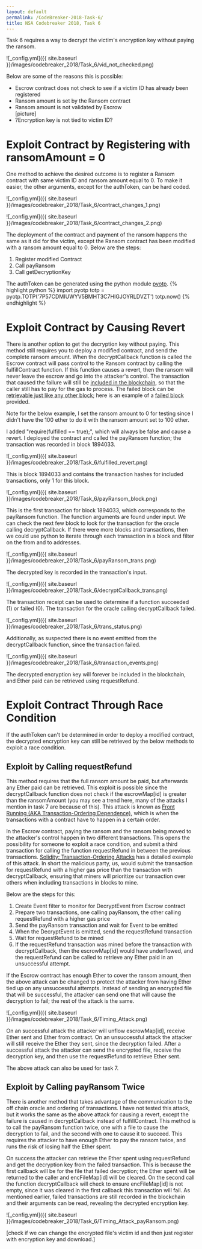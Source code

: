 ```yaml
---
layout: default
permalink: /CodeBreaker-2018-Task-6/
title: NSA Codebreaker 2018, Task 6
---
```


Task 6 requires a way to decrypt the victim's encryption key without paying the ransom. 

![_config.yml]({{ site.baseurl }}/images/codebreaker_2018/Task_6/vid_not_checked.png)

Below are some of the reasons this is possible:<br>
- Escrow contract does not check to see if a victim ID has already been registered<br>
- Ransom amount is set by the Ransom contract<br>
- Ransom amount is not validated by Escrow<br>
[picture]
- ?Encryption key is not tied to victim ID?<br>

# Exploit Contract by Registering with ransomAmount = 0 #

One method to achieve the desired outcome is to register a Ransom contract with same victim ID and ransom amount equal to 0. To make it easier, the other arguments, except for the authToken, can be hard coded. 

![_config.yml]({{ site.baseurl }}/images/codebreaker_2018/Task_6/contract_changes_1.png)

![_config.yml]({{ site.baseurl }}/images/codebreaker_2018/Task_6/contract_changes_2.png)

The deployment of the contract and payment of the ransom happens the same as it did for the victim, except the Ransom contract has been modified with a ransom amount equal to 0. Below are the steps:<br>

1. Register modified Contract<br>
2. Call payRansom<br>
3. Call getDecryptionKey<br>

The authToken can be generated using the python module [pyotp](https://github.com/pyauth/pyotp). 
{% highlight python %}
import pyotp
totp = pyotp.TOTP('7P57CDMIUWYV5BMHT3C7HIGJOYRLDVZT')
totp.now()
{% endhighlight %}

# Exploit Contract by Causing Revert #

There is another option to get the decryption key without paying. This method still requires you to deploy a modified contract, and send the complete ransom amount. When the decryptCallback function is called the Escrow contract will pass control to the Ransom contract by calling the fulfillContract function. If this function causes a revert, then the ransom will never leave the escrow and go into the attacker's control. The transaction that caused the failure will still be [included in the blockchain](https://ethereum.stackexchange.com/questions/39817/are-failed-transactions-included-in-the-blockchain), so that the caller still has to pay for the gas to process. The failed block can be [retrievable just like any other block](https://ethereum.stackexchange.com/questions/56908/where-can-i-find-failed-transactions); here is an example of a [failed block](https://etherscan.io/tx/0xd1c64ba497a831db014fcd1a41a12f4a08b9f5ee18ed6171f8fef06cc3e5f817) provided. 

Note for the below example, I set the ransom amount to 0 for testing since I didn't have the 100 ether to do it with the ransom amount set to 100 ether. 

I added "require(fulfilled == true);", which will always be false and cause a revert. I deployed the contract and called the payRansom function; the transaction was recorded in block 1894033. 

![_config.yml]({{ site.baseurl }}/images/codebreaker_2018/Task_6/fulfilled_revert.png)

This is block 1894033 and contains the transaction hashes for included transactions, only 1 for this block. 

![_config.yml]({{ site.baseurl }}/images/codebreaker_2018/Task_6/payRansom_block.png)

This is the first transaction for block 1894033, which corresponds to the payRansom function. The function arguments are found under input. We can check the next few block to look for the  transaction for the oracle calling decryptCallback. If there were more blocks and transactions, then we could use python to iterate through each transaction in a block and filter on the from and to addresses. 

![_config.yml]({{ site.baseurl }}/images/codebreaker_2018/Task_6/payRansom_trans.png)

The decrypted key is recorded in the transaction's input. 

![_config.yml]({{ site.baseurl }}/images/codebreaker_2018/Task_6/decryptCallback_trans.png)

The transaction receipt can be used to determine if a function succeeded (1) or failed (0). The transaction for the oracle calling decryptCallback failed. 

![_config.yml]({{ site.baseurl }}/images/codebreaker_2018/Task_6/trans_status.png)

Additionally, as suspected there is no event emitted from the decryptCallback function, since the transaction failed. 

![_config.yml]({{ site.baseurl }}/images/codebreaker_2018/Task_6/transaction_events.png)

The decrypted encryption key will forever be included in the blockchain, and Ether paid can be retrieved using requestRefund. 

# Exploit Contract Through Race Condition #
If the authToken can't be determined in order to deploy a modified contract, the decrypted encryption key can still be retrieved by the below methods to exploit a race condition.

## Exploit by Calling requestRefund ##

This method requires that the full ransom amount be paid, but afterwards any Ether paid can be retrieved. This exploit is possible since the decryptCallback function does not check if the escrowMap[id] is greater than the ransomAmount (you may see a trend here, many of the attacks I mention in task 7 are because of this). This attack is known as [Front Running (AKA Transaction-Ordering Dependence)](https://consensys.github.io/smart-contract-best-practices/known_attacks/#front-running-aka-transaction-ordering-dependence), which is when the transactions with a contract have to happen in a certain order. 

In the Escrow contract, paying the ransom and the ransom being moved to the attacker's control happen in two different transactions. This opens the possibility for someone to exploit a race condition, and submit a third transaction for calling the function requestRefund in between the previous transactions. [Solidity: Transaction-Ordering Attacks](https://medium.com/coinmonks/solidity-transaction-ordering-attacks-1193a014884e) has a detailed example of this attack. In short the malicious party, us, would submit the transaction for requestRefund with a higher gas price than the transaction with decryptCallback, ensuring that miners will prioritize our transaction over others when including transactions in blocks to mine. 

Below are the steps for this:<br>
1. Create Event filter to monitor for DecryptEvent from Escrow contract<br>
2. Prepare two transactions, one calling payRansom, the other calling requestRefund with a higher gas price<br>
3. Send the payRansom transaction and wait for Event to be emitted<br>
4. When the DecryptEvent is emitted, send the requestRefund transaction<br>
5. Wait for requestRefund to be mined<br>
6. If the requestRefund transaction was mined before the transaction with decryptCallback, then the escrowMap[id] would have underflowed, and the requestRefund can be called to retrieve any Ether paid in an unsuccessful attempt. <br>

If the Escrow contract has enough Ether to cover the ransom amount, then the above attack can be changed to protect the attacker from having Ether tied up on any unsuccessful attempts. Instead of sending an encrypted file that will be successful, the attacker can send one that will cause the decryption to fail; the rest of the attack is the same. 

![_config.yml]({{ site.baseurl }}/images/codebreaker_2018/Task_6/Timing_Attack.png)

On an successful attack the attacker will unflow escrowMap[id], receive Ether sent and Ether from contract. On an unsuccessful attack the attacker will still receive the Ether they sent, since the decryption failed. After a successful attack the attacker can send the encrypted file, receive the decryption key, and then use the requestRefund to retrieve Ether sent. 

The above attack can also be used for task 7. 

## Exploit by Calling payRansom Twice ##

There is another method that takes advantage of the communication to the off chain oracle and ordering of transactions. I have not tested this attack, but it works the same as the above attack for causing a revert, except the failure is caused in decryptCallback instead of fulfillContract. This method is to call the payRansom function twice, one with a file to cause the decryption to fail, and the second with one to cause it to succeed. This requires the attacker to have enough Ether to pay the ransom twice, and runs the risk of losing half the Ether spent. 

On success the attacker can retrieve the Ether spent using requestRefund and get the decryption key from the failed transaction. This is because the first callback will be for the file that failed decryption; the Ether spent will be returned to the caller and encFileMap[id] will be cleared. On the second call the function decryptCallback will check to ensure encFileMap[id] is not empty, since it was cleared in the first callback this transaction will fail. As mentioned earlier, failed transactions are still recorded in the blockchain and their arguments can be read, revealing the decrypted encryption key. 

![_config.yml]({{ site.baseurl }}/images/codebreaker_2018/Task_6/Timing_Attack_payRansom.png)


[check if we can change the encrypted file's victim id and then just register with encryption key and download.] 

